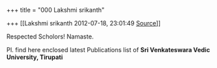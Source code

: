 +++
title = "000 Lakshmi srikanth"

+++
[[Lakshmi srikanth	2012-07-18, 23:01:49 [Source](https://groups.google.com/g/bvparishat/c/ISjlrkWTuxg)]]



Respected Scholors! Namaste.

Pl. find here enclosed latest Publications list of **Sri Venkateswara Vedic University, Tirupati**


